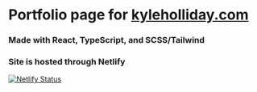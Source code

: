 # Portfolio page for [kyleholliday.com](https://www.kyleholliday.com)

### Made with React, TypeScript, and SCSS/Tailwind

### Site is hosted through Netlify

[![Netlify Status](https://api.netlify.com/api/v1/badges/7c07c60f-82cb-4b1a-873c-ead46cbccdae/deploy-status)](https://app.netlify.com/sites/vigilant-davinci-de96dd/deploys)
